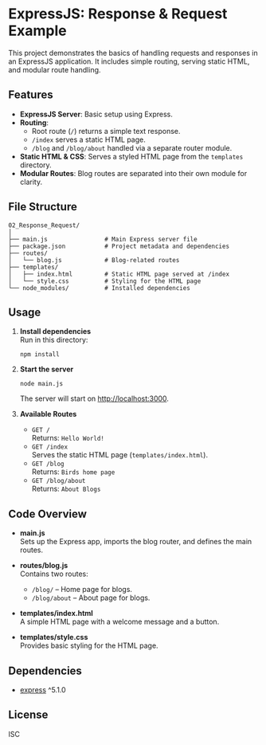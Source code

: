 # ExpressJS: Response & Request Example

This project demonstrates the basics of handling requests and responses in an ExpressJS application. It includes simple routing, serving static HTML, and modular route handling.

## Features

- **ExpressJS Server**: Basic setup using Express.
- **Routing**: 
  - Root route (`/`) returns a simple text response.
  - `/index` serves a static HTML page.
  - `/blog` and `/blog/about` handled via a separate router module.
- **Static HTML & CSS**: Serves a styled HTML page from the `templates` directory.
- **Modular Routes**: Blog routes are separated into their own module for clarity.

## File Structure

```
02_Response_Request/
│
├── main.js                # Main Express server file
├── package.json           # Project metadata and dependencies
├── routes/
│   └── blog.js            # Blog-related routes
├── templates/
│   ├── index.html         # Static HTML page served at /index
│   └── style.css          # Styling for the HTML page
└── node_modules/          # Installed dependencies
```

## Usage

1. **Install dependencies**  
   Run in this directory:
   ```
   npm install
   ```

2. **Start the server**
   ```
   node main.js
   ```
   The server will start on [http://localhost:3000](http://localhost:3000).

3. **Available Routes**
   - `GET /`  
     Returns: `Hello World!`
   - `GET /index`  
     Serves the static HTML page (`templates/index.html`).
   - `GET /blog`  
     Returns: `Birds home page`
   - `GET /blog/about`  
     Returns: `About Blogs`

## Code Overview

- **main.js**  
  Sets up the Express app, imports the blog router, and defines the main routes.

- **routes/blog.js**  
  Contains two routes:
  - `/blog/` – Home page for blogs.
  - `/blog/about` – About page for blogs.

- **templates/index.html**  
  A simple HTML page with a welcome message and a button.

- **templates/style.css**  
  Provides basic styling for the HTML page.

## Dependencies

- [express](https://www.npmjs.com/package/express) ^5.1.0

## License

ISC